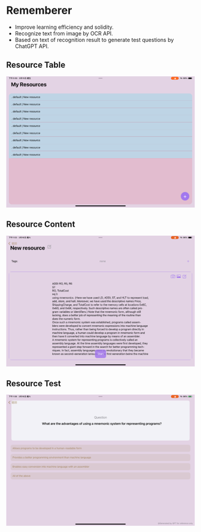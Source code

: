 # Rememberer

- Improve learning efficiency and solidity.
- Recognize text from image by OCR API.
- Based on text of recognition result to generate test questions by ChatGPT API.

## Resource Table
<div style="text-align:center;">
  <img src="Images/A.PNG" alt="Image" style="width:600px;">
</div>

## Resource Content
<div style="text-align:center;">
  <img src="Images/B.PNG" alt="Image" style="width:600px;">
</div>

## Resource Test
<div style="text-align:center;">
  <img src="Images/C.PNG" alt="Image" style="width:600px;">
</div>